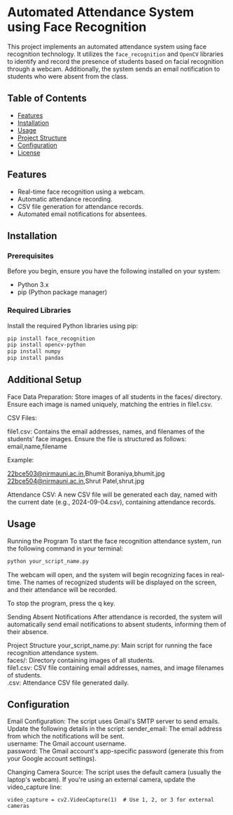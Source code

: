 # Automated Attendance System using Face Recognition

This project implements an automated attendance system using face recognition technology. It utilizes the `face_recognition` and `OpenCV` libraries to identify and record the presence of students based on facial recognition through a webcam. Additionally, the system sends an email notification to students who were absent from the class.

## Table of Contents
- [Features](#features)
- [Installation](#installation)
- [Usage](#usage)
- [Project Structure](#project-structure)
- [Configuration](#configuration)
- [License](#license)

## Features
- Real-time face recognition using a webcam.
- Automatic attendance recording.
- CSV file generation for attendance records.
- Automated email notifications for absentees.
  
## Installation

### Prerequisites
Before you begin, ensure you have the following installed on your system:
- Python 3.x
- pip (Python package manager)

### Required Libraries
Install the required Python libraries using pip:

```bash
pip install face_recognition
pip install opencv-python
pip install numpy
pip install pandas
```

## Additional Setup
Face Data Preparation: Store images of all students in the faces/ directory. Ensure each image is named uniquely, matching the entries in file1.csv.

CSV Files:

file1.csv: Contains the email addresses, names, and filenames of the students' face images. Ensure the file is structured as follows:
email,name,filename

Example:

22bce503@nirmauni.ac.in,Bhumit Boraniya,bhumit.jpg<br/>
22bce504@nirmauni.ac.in,Shrut Patel,shrut.jpg

Attendance CSV: A new CSV file will be generated each day, named with the current date (e.g., 2024-09-04.csv), containing attendance records.


## Usage
Running the Program
To start the face recognition attendance system, run the following command in your terminal:

```bash
python your_script_name.py
```
The webcam will open, and the system will begin recognizing faces in real-time. The names of recognized students will be displayed on the screen, and their attendance will be recorded.

To stop the program, press the q key.

Sending Absent Notifications
After attendance is recorded, the system will automatically send email notifications to absent students, informing them of their absence.

Project Structure
your_script_name.py: Main script for running the face recognition attendance system.<br/>
faces/: Directory containing images of all students.<br/>
file1.csv: CSV file containing email addresses, names, and image filenames of students.<br/>
<date>.csv: Attendance CSV file generated daily.<br/>

## Configuration
Email Configuration: The script uses Gmail's SMTP server to send emails.<br/>
Update the following details in the script:
sender_email: The email address from which the notifications will be sent.<br/>
username: The Gmail account username.<br/>
password: The Gmail account's app-specific password (generate this from your Google account settings).<br/>

Changing Camera Source:
The script uses the default camera (usually the laptop's webcam). If you're using an external camera, update the video_capture line:

```
video_capture = cv2.VideoCapture(1)  # Use 1, 2, or 3 for external cameras
```
